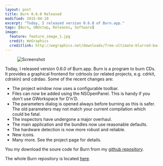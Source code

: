 ```yaml
---
layout: post
title: Burn 0.6.0 Released
modified: 2015-04-10
excerpt: "Today, I released version 0.6.0 of Burn.app."
tags: [Burn, GNUstep, Releases, Software]
image:
  feature: feature_image_1.jpg
  credit: WeGraphics
  creditlink: http://wegraphics.net/downloads/free-ultimate-blurred-background-pack/
---
```


<figure>
  <img src="https://cloud.githubusercontent.com/assets/1445896/7066290/745a744a-dec1-11e4-8ebb-f77a011808a5.jpg" alt="Screenshot" />
</figure>

Today, I released version 0.6.0 of Burn.app. Burn is a program to burn CDs. It provides a graphical frontend for cdrtools (or related projects, e.g. cdrkit, cdrskin) and cdrdao. Some of the recent changes are:

<ul>
<li>The project window now uses a configurable toolbar.</li>
<li>Files can now be added using the NSOpenPanel. This is handy if you don't use GWorkspace for D'n'D.</li>
<li>The parameters dialog is opened always before burning as this is safer. The old parameters may not match your current compilation which could be fatal.</li>
<li>The inspectors have undergone a major overhaul.</li>
<li>The main application and the bundles now use reasonable defaults.</li>
<li>The hardware detection is now more robust and reliable.</li>
<li>New icons.</li>
<li>Many more. See the project page for details.</li>
</ul>

You my download the soure code for Burn from my [github repository](https://github.com/schik/burn/releases/tag/burn_v0.6.0).

The whole Burn repository is located [here](https://github.com/schik/burn).
